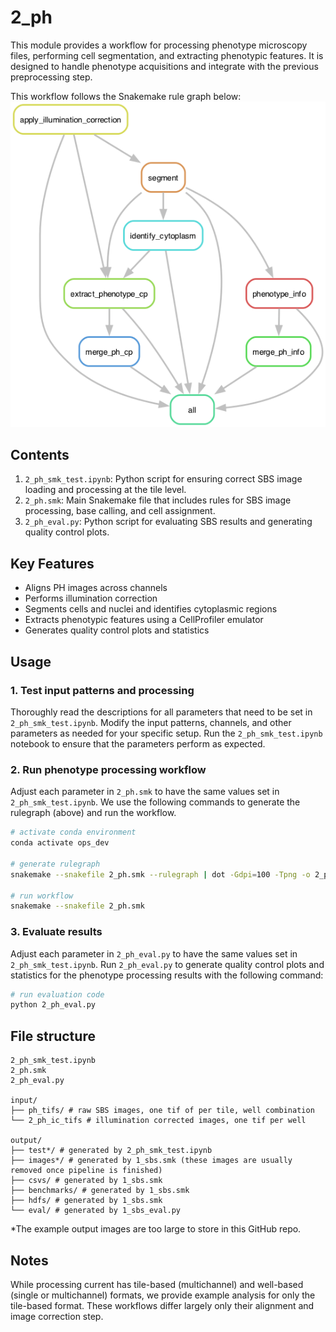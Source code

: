 # 2_ph

This module provides a workflow for processing phenotype microscopy files, performing cell segmentation, and extracting phenotypic features. 
It is designed to handle phenotype acquisitions and integrate with the previous preprocessing step.

This workflow follows the Snakemake rule graph below:
![2_ph_rulegraph](2_ph_rulegraph.png)


## Contents

1. `2_ph_smk_test.ipynb`: Python script for ensuring correct SBS image loading and processing at the tile level.
2. `2_ph.smk`: Main Snakemake file that includes rules for SBS image processing, base calling, and cell assignment.
3. `2_ph_eval.py`: Python script for evaluating SBS results and generating quality control plots.


## Key Features

- Aligns PH images across channels
- Performs illumination correction
- Segments cells and nuclei and identifies cytoplasmic regions
- Extracts phenotypic features using a CellProfiler emulator
- Generates quality control plots and statistics


## Usage


### 1. Test input patterns and processing

Thoroughly read the descriptions for all parameters that need to be set in `2_ph_smk_test.ipynb`.
Modify the input patterns, channels, and other parameters as needed for your specific setup.
Run the `2_ph_smk_test.ipynb` notebook to ensure that the parameters perform as expected.


### 2. Run phenotype processing workflow

Adjust each parameter in `2_ph.smk` to have the same values set in `2_ph_smk_test.ipynb`.
We use the following commands to generate the rulegraph (above) and run the workflow.
```sh
# activate conda environment
conda activate ops_dev

# generate rulegraph
snakemake --snakefile 2_ph.smk --rulegraph | dot -Gdpi=100 -Tpng -o 2_ph_rulegraph.png

# run workflow
snakemake --snakefile 2_ph.smk
```

### 3. Evaluate results

Adjust each parameter in `2_ph_eval.py` to have the same values set in `2_ph_smk_test.ipynb`.
Run `2_ph_eval.py` to generate quality control plots and statistics for the phenotype processing results with the following command:
```sh
# run evaluation code
python 2_ph_eval.py
```

## File structure

```
2_ph_smk_test.ipynb
2_ph.smk
2_ph_eval.py

input/
├── ph_tifs/ # raw SBS images, one tif of per tile, well combination
└── 2_ph_ic_tifs # illumination corrected images, one tif per well

output/
├── test*/ # generated by 2_ph_smk_test.ipynb
├── images*/ # generated by 1_sbs.smk (these images are usually removed once pipeline is finished)
├── csvs/ # generated by 1_sbs.smk
├── benchmarks/ # generated by 1_sbs.smk
├── hdfs/ # generated by 1_sbs.smk
└── eval/ # generated by 1_sbs_eval.py
```

*The example output images are too large to store in this GitHub repo.


## Notes

While processing current has tile-based (multichannel) and well-based (single or multichannel) formats, we provide example analysis for only the tile-based format.
These workflows differ largely only their alignment and image correction step.

